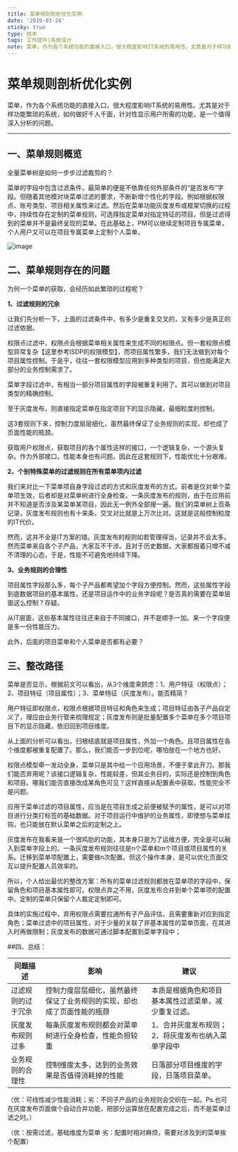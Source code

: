 ```yaml
---
title: 菜单规则剖析优化实例
date: '2019-03-24'
sticky: true 
type: 技术
tags: 工作提升|系统设计
note: 菜单，作为各个系统功能的直接入口，很大程度影响IT系统的易用性。尤其是对于样功能繁琐的系统，如何做好千人千面，针对性显示用户所需的功能，是一个值得深入分析的问题。
---
```

# 菜单规则剖析优化实例

菜单，作为各个系统功能的直接入口，很大程度影响IT系统的易用性。尤其是对于样功能繁琐的系统，如何做好千人千面，针对性显示用户所需的功能，是一个值得深入分析的问题。

---

## 一、菜单规则概览

全量菜单树是如何一步步过滤裁剪的？

菜单的字段中包含过滤条件，最简单的便是不依靠任何外部条件的“是否发布”字段。但随着其他模对块菜单过滤的要求，不断新增个性化的字段。例如根据权限点、账号类型、项目相关属性来过滤。然后在菜单功能灰度发布或框架切换的过程中，持续性存在定制的菜单规则，可选择指定菜单对指定特征的项目。但是过滤得到的菜单并不是最终呈现的菜单。在此基础上，PM可以继续定制项目专属菜单，个人用户又可以在项目专属菜单上定制个人菜单。

![image](https://upload-images.jianshu.io/upload_images/4589523-dd0fe26904fceba3.png?imageMogr2/auto-orient/strip%7CimageView2/2/w/640)

## 二、菜单规则存在的问题

为何一个菜单的获取，会经历如此繁琐的过程呢？

**1、过滤规则的冗余**

让我们先分析一下，上面的过滤条件中，有多少是重复交叉的，又有多少是真正的过滤依据。

权限点过滤中，权限点会根据菜单相关属性来生成不同的权限点。但一套权限点模型异常复杂【这里参考ISDP的权限模型】，而项目属性繁多，我们无法做到对每个项目属性控制。于是乎，往往一套权限模型应用到多种类型的项目，但也能满足大部分的业务控制需求了。

菜单字段过滤中，有相当一部分项目属性的字段被重复利用了。其可以做到对项目类型的精确控制。

至于灰度发布，则直接指定菜单在指定项目下的显示隐藏，最细粒度的控制。

这3套规则下来，控制力度层层细化，虽然最终保证了业务规则的实现，却也成了页面性能的瓶颈。

获取用户权限点，获取项目的各个属性这样的接口，一个逻辑复杂，一个源头复杂。作为外部接口，性能本身也有问题。因此在这套规则下，性能优化十分艰难。

**2、个别特殊菜单的过滤规则在所有菜单项内过滤**

我们来对比一下菜单项自身字段过滤的方式和灰度发布的方式。前者是仅对单个菜单项生效，后者却是对菜单树进行全身检查。一条灰度发布的规则，由于在应用前并不知道是否涉及某菜单某项目，因此无一例外全部搜一遍。我们的菜单树上百条记录，灰度发布规则也有十来条，交叉对比就是上万次比对。这就是这般控制粒度的IT代价。

然而，这并不全是IT方案的错。灰度发布的规则如若管理得当，记录并不会太多。然而菜单来自各个子产品，大家互不干涉。且对于历史数据，大家都报着只增不减不清理的心态，于是，性能不可避免地持续下降。

**3、业务规则的合理性**

项目属性字段那么多，每个子产品都希望加个字段方便控制。然而，这些属性字段到底数据项目的基本属性，还是项目运作中的业务字段呢？是否真的需要在菜单层面这么控制？存疑。

从IT层面，这些基本属性往往还来自于不同接口，并不是顺手一加。来一个字段便是多一份性能压力。

此外，后面的项目菜单和个人菜单是否都有必要？

## 三、整改路径

菜单是否显示，根据前文可以看出，从3个维度来顾虑：1、用户特征（权限点）；2、项目特征（项目属性）；3、菜单特征（灰度发布）。能否精简？

用户特征即权限点，权限点根据项目特征和角色来生成；项目特征由各子产品自定义了，理应由业务行管来梳理规定；灰度发布则是批量配置多个菜单在多个项目项目下的显示隐藏，依旧回到项目维度。

从上面的分析可以看出，归根结底就是项目属性，外加一个角色。且项目属性在各个维度都被重复配置了。那么，我们能否一步到位呢，哪怕放在一个地方也好。

权限点模型牵一发动全身，菜单只是其中给一个应用场景，不便于拿此开刀。那我们能否弃用呢？该接口逻辑复杂，性能较差，但其业务目的，实际还是控制到角色和项目。哪我们能否直接改成某角色可见？这样直接从配置表中获取，性能完全不是问题。 

应用于菜单过滤的项目属性，应当是在项目生成之前便被赋予的属性，是可以对项目进行分类打标签的基础数据。对于项目运行中维护的业务属性，即使想与菜单挂钩，也只能放在默认菜单之后的定制之上。

灰度发布在我看来是一个很鸡肋的功能，其本身只是为了运维方便，完全是可以融入到菜单字段上的。一条灰度发布规则往往是n个菜单和m个项目或项目属性的关系。迁移到菜单项配置上，需要做n次配置。但这个操作本身，是可以优化页面交互以提升配置人员效率的。

所以，个人给出最优的整改方案：所有的菜单过滤规则都放在菜单项的字段中，保留角色和项目基本属性即可。权限点弃之不用，灰度发布合并到单个菜单项的配置中。定制的菜单只保留个人裁定定制即可。

具体的实施过程中，弃用权限点需要拉通所有子产品评估，且需要重新对应到指定角色；菜单过滤中的项目属性，对于少量的关联了非基本属性的菜单页面，在其进入时再做限制；灰度发布的数据可通过脚本配置到菜单字段中；

##四、总结：

问题描述|影响|建议
-|-|-
过滤规则的过于冗余|控制力度层层细化，虽然最终保证了业务规则的实现，却也成了页面性能的瓶颈|本质是根据角色和项目基本属性过滤菜单，减少重复过滤。
灰度发布规则过多|每条灰度发布规则都会对菜单树进行全身检查，性能负担较重|1、合并灰度发布规则；2、将灰度发布也纳入菜单字段中
业务规则的合理性|控制维度太多，达到的业务效果是否值得消耗掉的性能|日落部分项目维度的字段，日落项目菜单。

（优：可线性减少性能消耗；劣：不同子产品的业务规则会交织在一起。Ps.也可在灰度发布页面做个自动合并功能，把部分运算放在配置完成之后，而不是菜单过滤之时。）

（优：按需过滤，基础维度为菜单 劣：配置时相对麻烦，需要对涉及到的菜单挨个配置）
